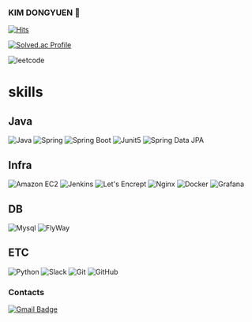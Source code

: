 ### KIM DONGYUEN 👋
[![Hits](https://hits.seeyoufarm.com/api/count/incr/badge.svg?url=https%3A%2F%2Fgithub.com%2Fwaterricecake&count_bg=%2379C83D&title_bg=%23555555&icon=&icon_color=%23E7E7E7&title=hits&edge_flat=false)](https://hits.seeyoufarm.com)

[![Solved.ac Profile](http://mazassumnida.wtf/api/v2/generate_badge?boj=fruturum)](https://solved.ac/fruturum/)

![leetcode](https://leetcard.jacoblin.cool/waterricecake?theme=dark)

# skills
## Java
![Java](https://img.shields.io/badge/Java-007396.svg?&style=for-the-badge&logo=Java&logoColor=white)
![Spring](https://img.shields.io/badge/Spring-6DB33F.svg?&style=for-the-badge&logo=Spring&logoColor=white)
![Spring Boot](https://img.shields.io/badge/Spring%20Boot-6DB33F.svg?&style=for-the-badge&logo=Spring%20Boot&logoColor=white)
![Junit5](https://img.shields.io/badge/Junit5-25A162.svg?&style=for-the-badge&logo=Junit5&logoColor=white)
![Spring Data JPA](https://img.shields.io/badge/Spring%20Data%20JPA-25A162.svg?&style=for-the-badge&logo=Spring%20Data%20JPA&logoColor=white)

## Infra
![Amazon EC2](https://img.shields.io/badge/Amazon%20EC2-FF9900.svg?&style=for-the-badge&logo=Amazon%20EC2&logoColor=white)
![Jenkins](https://img.shields.io/badge/Jenkins-D24939.svg?&style=for-the-badge&logo=Jenkins&logoColor=white)
![Let's Encrept](https://img.shields.io/badge/Let's%20Encrypt-003A70.svg?&style=for-the-badge&logo=Let%27s%20Encrypt&logoColor=white)
![Nginx](https://img.shields.io/badge/Nginx-009639.svg?&style=for-the-badge&logo=Nginx&logoColor=white)
![Docker](https://img.shields.io/badge/docker-2496ED.svg?&style=for-the-badge&logo=Docker&logoColor=white)
![Grafana](https://img.shields.io/badge/Grafana-F46800.svg?&style=for-the-badge&logo=Grafana&logoColor=white)


## DB
![Mysql](https://img.shields.io/badge/Mysql-4479A1.svg?&style=for-the-badge&logo=Mysql&logoColor=white)
![FlyWay](https://img.shields.io/badge/flyway-CC0200.svg?&style=for-the-badge&logo=flyway&logoColor=white)

## ETC
![Python](https://img.shields.io/badge/Python-3776AB.svg?&style=for-the-badge&logo=Python&logoColor=white)
![Slack](https://img.shields.io/badge/slack-4A154B.svg?&style=for-the-badge&logo=slack&logoColor=white)
![Git](https://img.shields.io/badge/git-F05032.svg?&style=for-the-badge&logo=git&logoColor=white)
![GitHub](https://img.shields.io/badge/github-181717.svg?&style=for-the-badge&logo=github&logoColor=white)

### Contacts
[![Gmail Badge](https://img.shields.io/badge/Gmail-d14836?style=flat-square&logo=Gmail&logoColor=white&link=mailto:fruturum@gmail.com)](mailto:fruturum@gmail.com)

<!--
**waterricecake/waterricecake** is a ✨ _special_ ✨ repository because its `README.md` (this file) appears on your GitHub profile.

Here are some ideas to get you started:

- 🔭 I’m currently working on ...
- 🌱 I’m currently learning ...
- 👯 I’m looking to collaborate on ...
- 🤔 I’m looking for help with ...
- 💬 Ask me about ...
- 📫 How to reach me: ...
- 😄 Pronouns: ...
- ⚡ Fun fact: ...
-->
